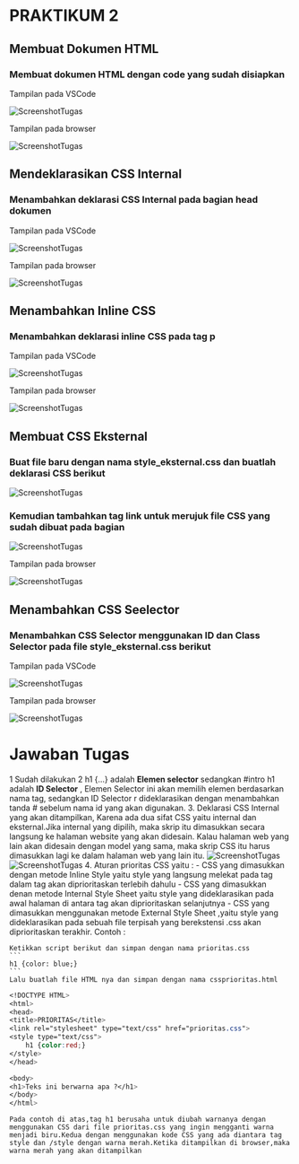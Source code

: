 # **PRAKTIKUM 2**
## **Membuat Dokumen HTML**
### **Membuat dokumen HTML dengan code yang sudah disiapkan**

Tampilan pada VSCode

![ScreenshotTugas](https://github.com/rangs24/Lab2Web/blob/master/ss1.png)

Tampilan pada browser

![ScreenshotTugas](https://github.com/rangs24/Lab2Web/blob/master/ss2.png)

## **Mendeklarasikan CSS Internal**
### **Menambahkan deklarasi CSS Internal pada bagian head dokumen**

Tampilan pada VSCode

![ScreenshotTugas](https://github.com/rangs24/Lab2Web/blob/master/ss3.png)

Tampilan pada browser

![ScreenshotTugas](https://github.com/rangs24/Lab2Web/blob/master/ss4.png)

## **Menambahkan Inline CSS**
### **Menambahkan deklarasi inline CSS pada tag p**

Tampilan pada VSCode

![ScreenshotTugas](https://github.com/rangs24/Lab2Web/blob/master/ss5.png)

Tampilan pada browser

![ScreenshotTugas](https://github.com/rangs24/Lab2Web/blob/master/ss6.png)

## **Membuat CSS Eksternal**
### **Buat file baru dengan nama style_eksternal.css dan buatlah deklarasi CSS berikut**
![ScreenshotTugas](https://github.com/rangs24/Lab2Web/blob/master/ss7.png)
### **Kemudian tambahkan tag link untuk merujuk file CSS yang sudah dibuat pada bagian <head>**
![ScreenshotTugas](https://github.com/rangs24/Lab2Web/blob/master/ss8.png)

Tampilan pada browser

![ScreenshotTugas](https://github.com/rangs24/Lab2Web/blob/master/ss9.png)

## **Menambahkan CSS Seelector**
### **Menambahkan CSS Selector menggunakan ID dan Class Selector pada file style_eksternal.css berikut**

Tampilan pada VSCode

![ScreenshotTugas](https://github.com/rangs24/Lab2Web/blob/master/ss10.png)

Tampilan pada browser

![ScreenshotTugas](https://github.com/rangs24/Lab2Web/blob/master/ss11.png)

# Jawaban Tugas
1 Sudah dilakukan
2 h1 {...} adalah **Elemen selector** sedangkan #intro h1 adalah **ID Selector** , Elemen Selector ini akan memilih elemen berdasarkan nama tag, sedangkan ID Selector r dideklarasikan dengan menambahkan tanda # sebelum nama id yang akan digunakan.
3. Deklarasi CSS Internal yang akan ditampilkan, Karena ada dua sifat CSS yaitu internal dan eksternal.Jika internal yang dipilih, maka skrip itu dimasukkan secara langsung ke halaman website yang akan didesain. Kalau halaman web yang lain akan didesain dengan model yang sama, maka skrip CSS itu harus dimasukkan lagi ke dalam halaman web yang lain itu.
![ScreenshotTugas](https://github.com/rangs24/Lab2Web/blob/master/ss12.png)
![ScreenshotTugas](https://github.com/rangs24/Lab2Web/blob/master/ss13.png)
4. Aturan prioritas CSS yaitu : 
	- CSS yang dimasukkan dengan metode Inline Style yaitu style yang langsung melekat pada tag dalam tag <body> akan diprioritaskan terlebih dahulu
	- CSS yang dimasukkan denan metode Internal Style Sheet yaitu style yang dideklarasikan pada awal halaman di antara tag <style> dan </style> akan diprioritaskan selanjutnya
	- CSS yang dimasukkan menggunakan metode External Style Sheet ,yaitu style yang dideklarasikan pada sebuah file terpisah yang berekstensi .css akan diprioritaskan terakhir.
Contoh :

	Ketikkan script berikut dan simpan dengan nama prioritas.css 
	```
	h1 {color: blue;}
	```
	Lalu buatlah file HTML nya dan simpan dengan nama cssprioritas.html
```CSS
<!DOCTYPE HTML>
<html>
<head>
<title>PRIORITAS</title>
<link rel="stylesheet" type="text/css" href="prioritas.css">
<style type="text/css">
	h1 {color:red;}
</style>
</head>

<body>
<h1>Teks ini berwarna apa ?</h1>
</body>
</html>
```
	Pada contoh di atas,tag h1 berusaha untuk diubah warnanya dengan menggunakan CSS dari file prioritas.css yang ingin mengganti warna menjadi biru.Kedua dengan menggunakan kode CSS yang ada diantara tag style dan /style dengan warna merah.Ketika ditampilkan di browser,maka warna merah yang akan ditampilkan
